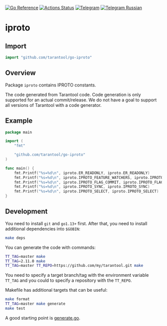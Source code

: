[![Go Reference][godoc-badge]][godoc-url]
[![Actions Status][actions-badge]][actions-url]
[![Telegram][telegram-badge]][telegram-url]
[![Telegram Russian][telegram-badge]][telegramru-url]

# iproto

## Import

```go
import "github.com/tarantool/go-iproto"
```

## Overview

Package `iproto` contains IPROTO constants.

The code generated from Tarantool code. Code generation is only supported for
an actual commit/release. We do not have a goal to support all versions of
Tarantool with a code generator.

## Example

```go
package main

import (
	"fmt"

	"github.com/tarantool/go-iproto"
)

func main() {
	fmt.Printf("%s=%d\n", iproto.ER_READONLY, iproto.ER_READONLY)
	fmt.Printf("%s=%d\n", iproto.IPROTO_FEATURE_WATCHERS, iproto.IPROTO_FEATURE_WATCHERS)
	fmt.Printf("%s=%d\n", iproto.IPROTO_FLAG_COMMIT, iproto.IPROTO_FLAG_COMMIT)
	fmt.Printf("%s=%d\n", iproto.IPROTO_SYNC, iproto.IPROTO_SYNC)
	fmt.Printf("%s=%d\n", iproto.IPROTO_SELECT, iproto.IPROTO_SELECT)
}
```

## Development

You need to install `git` and `go1.13+` first. After that, you need to install
additional dependencies into `$GOBIN`:

```bash
make deps
```

You can generate the code with commands:

```bash
TT_TAG=master make
TT_TAG=2.11.0 make
TT_TAG=master TT_REPO=https://github.com/my/tarantool.git make
```

You need to specify a target branch/tag with the environment variable `TT_TAG`
and you could to specify a repository with the `TT_REPO`.

Makefile has additional targets that can be useful:

```bash
make format
TT_TAG=master make generate
make test
```

A good starting point is [generate.go](./generate.go).

[actions-badge]: https://github.com/tarantool/go-iproto/actions/workflows/test.yml/badge.svg
[actions-url]: https://github.com/tarantool/go-iproto/actions/workflows/test.yml
[godoc-badge]: https://pkg.go.dev/badge/github.com/tarantool/go-iproto.svg
[godoc-url]: https://pkg.go.dev/github.com/tarantool/go-iproto
[telegram-badge]: https://img.shields.io/badge/Telegram-join%20chat-blue.svg
[telegram-url]: http://telegram.me/tarantool
[telegramru-url]: http://telegram.me/tarantoolru
